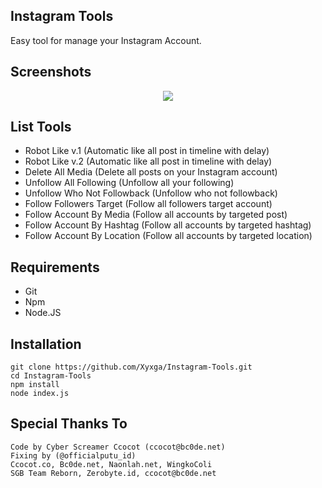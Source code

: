 ## Instagram Tools
Easy tool for manage your Instagram Account.

## Screenshots
<p align="center">
  <img src="https://i.ibb.co/8XpVZFc/Thumb.jpg">
</p>

## List Tools 
- Robot Like v.1 (Automatic like all post in timeline with delay)
- Robot Like v.2 (Automatic like all post in timeline with delay)
- Delete All Media (Delete all posts on your Instagram account)
- Unfollow All Following (Unfollow all your following)
- Unfollow Who Not Followback (Unfollow who not followback)
- Follow Followers Target (Follow all followers target account)
- Follow Account By Media (Follow all accounts by targeted post)
- Follow Account By Hashtag (Follow all accounts by targeted hashtag)
- Follow Account By Location (Follow all accounts by targeted location)

## Requirements
- Git
- Npm
- Node.JS

## Installation
```
git clone https://github.com/Xyxga/Instagram-Tools.git
cd Instagram-Tools
npm install
node index.js
```

## Special Thanks To
```
Code by Cyber Screamer Ccocot (ccocot@bc0de.net)
Fixing by (@officialputu_id)
Ccocot.co, Bc0de.net, Naonlah.net, WingkoColi
SGB Team Reborn, Zerobyte.id, ccocot@bc0de.net

